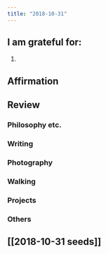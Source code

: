 ```yaml
---
title: "2018-10-31"
---
```

## I am grateful for:
1. 

## Affirmation

## Review
### Philosophy etc.

### Writing

### Photography

### Walking

### Projects

### Others

## [[2018-10-31 seeds]]
